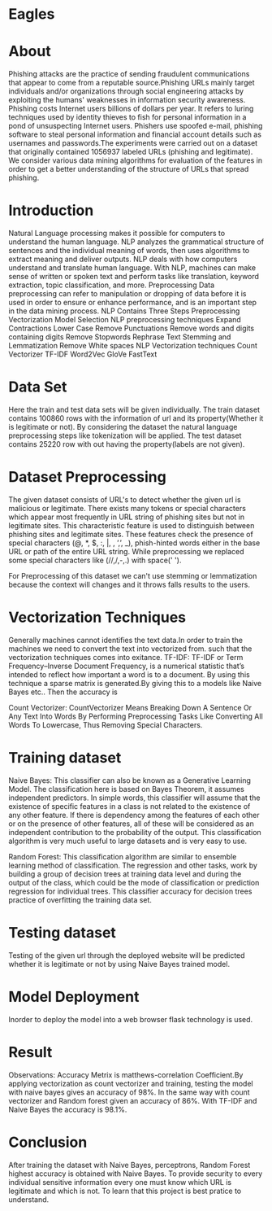 # Eagles
# About
Phishing attacks are the practice of sending fraudulent communications that appear to come from a reputable source.Phishing URLs mainly target individuals and/or organizations through social engineering attacks by exploiting the humans' weaknesses in information security awareness. Phishing costs Internet users billions of dollars per year. It refers to luring techniques used by identity thieves to fish for personal information in a pond of unsuspecting Internet users. Phishers use spoofed e-mail, phishing software to steal personal information and financial account details such as usernames and passwords.The experiments were carried out on a dataset that originally contained 1056937 labeled URLs (phishing and legitimate). We consider various data mining algorithms for evaluation of the features in order to get a better understanding of the structure of URLs that spread phishing. 
# Introduction
Natural Language processing makes it possible for computers to understand the human language. NLP analyzes the grammatical structure of sentences and the individual meaning of words, then uses algorithms to extract meaning and deliver outputs. NLP deals with how computers understand and translate human language. With NLP, machines can make sense of written or spoken text and perform tasks like translation, keyword extraction, topic classification, and more. 
Preprocessing
Data preprocessing can refer to manipulation or dropping of data before it is used in order to ensure or enhance performance, and is an important step in the data mining process. 
NLP Contains Three Steps
    Preprocessing
    Vectorization
    Model Selection
NLP preprocessing techniques
   Expand Contractions
   Lower Case
   Remove Punctuations
   Remove words and digits containing digits
   Remove Stopwords
   Rephrase Text
   Stemming and Lemmatization
   Remove White spaces
NLP Vectorization techniques
   Count Vectorizer
   TF-IDF
   Word2Vec
   GloVe
   FastText
#  Data Set
Here the train and test data sets will be given individually. The train dataset contains 100860 rows with the information of url and its property(Whether it is legitimate or not). By considering the dataset the natural language preprocessing steps like tokenization will be applied.
The test dataset contains 25220 row with out having the property(labels are not given).
   

# Dataset Preprocessing
The given dataset consists of URL's to detect whether the given url is malicious or legitimate. 
There exists many tokens or special characters which appear most frequently in URL string of phishing sites but not in legitimate sites. This characteristic feature is used to distinguish between phishing sites and legitimate sites. These features check the presence of special characters (@, *, $, :, |, , ’,’, _), phish-hinted words either in the base URL or path of the entire URL string.
While preprocessing we replaced some special characters like (//,/,-,.) with space(' ').

For Preprocessing of this dataset we can't use stemming or lemmatization because the context will changes and it throws falls results to the users.

# Vectorization Techniques   
Generally machines cannot identifies the text data.In order to train the machines we need to convert the text into vectorized from. such that the vectorization techniques comes into exitance.
TF-IDF:
TF-IDF or Term Frequency–Inverse Document Frequency, is a numerical statistic that’s intended to reflect how important a word is to a document.
By using this technique a sparse matrix is generated.By giving this to a models like Naive Bayes etc.. Then the accuracy is 

Count Vectorizer:
CountVectorizer Means Breaking Down A Sentence Or Any Text Into Words By Performing Preprocessing Tasks Like Converting All Words To Lowercase, Thus Removing Special Characters.

# Training dataset
Naive Bayes:
This classifier can also be known as a Generative Learning Model. The classification here is based on Bayes Theorem, it assumes independent predictors. In simple words, this classifier will assume that the existence of specific features in a class is not related to the existence of any other feature. If there is dependency among the features of each other or on the presence of other features, all of these will be considered as an independent contribution to the probability of the output. This classification algorithm is very much useful to large datasets and is very easy to use. 

Random Forest:
This classification algorithm are similar to ensemble learning method of classification. The regression and other tasks, work by building a group of decision trees at training data level and during the output of the class, which could be the mode of classification or prediction regression for individual trees. This classifier accuracy for decision trees practice of overfitting the training data set.

# Testing dataset
Testing of the given url through the deployed website will be predicted whether it is legitimate or not by using Naive Bayes trained model.

# Model Deployment
Inorder to deploy the model into a web browser flask technology is used.

# Result
Observations:
Accuracy Metrix is matthews-correlation Coefficient.By applying vectorization as count vectorizer and training, testing the model with naive bayes gives an accuracy of 98%. In the same way with count vectorizer and Random forest given an accuracy of 86%. With TF-IDF and Naive Bayes the accuracy is 98.1%.

# Conclusion
After training the dataset with Naive Bayes, perceptrons, Random Forest highest accuracy is obtained with Naive Bayes. To provide security to every individual sensitive information every one must know which URL is legitimate and which is not. To learn that this project is best pratice to understand.
